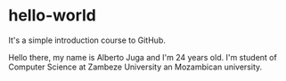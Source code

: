 # hello-world
It's a simple introduction course to GitHub.

Hello there, my name is Alberto Juga and I'm 24 years old.
I'm student of Computer Science at Zambeze University an Mozambican university.
